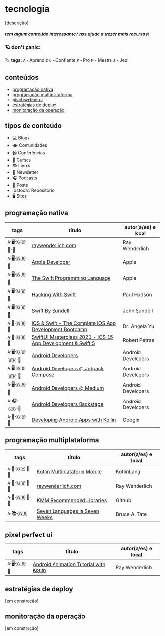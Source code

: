 # tecnologia

[descrição]


##### _tem algum conteúdo interessante? nos ajude a trazer mais recursos!_


### :ringed_planet: don't panic:

:label: **tags:**
`A` - Aprendiz
`C` - Confiante
`P` - Pro
`M` - Mestre
`J` - Jedi

## conteúdos
  - [programação nativa](https://github.com/enjoei/career/tree/master/apps/tecnologia#programação-nativa)
  - [programação multiplataforma](https://github.com/enjoei/career/tree/master/apps/tecnologia#programação-multiplataforma)
  - [pixel perfect ui](https://github.com/enjoei/career/tree/master/apps/tecnologia#pixel-perfect-ui)
  - [estratégias de deploy](https://github.com/enjoei/career/tree/master/apps/tecnologia#estratégias-de-deploy)
  - [monitoração da operação](https://github.com/enjoei/career/tree/master/apps/tecnologia#monitoração-da-operação)

## tipos de conteúdo
- :computer: Blogs
- :family: Comunidades
- :video_camera: Conferências
- :open_book: Cursos
- :books: Livros
- :newspaper: Newsletter
- :headphones: Podcasts
- :bookmark_tabs: Posts
- :octocat: Repositório
- :desktop_computer: Sites

## programação nativa
| tags 	| título    	| autor(a/es) e local |
|-----------	|-----------	|-----------	|
| `A`‧:desktop_computer:‧:uk:‧:robot:‧:apple: | [raywenderlich.com](https://www.raywenderlich.com) | Ray Wenderlich |
| `A`‧:desktop_computer:‧:uk:‧:apple: | [Apple Developer](https://developer.apple.com/) | Apple |
| `A`‧:desktop_computer:‧:uk:‧:apple: | [The Swift Programming Language](https://docs.swift.org/swift-book/) | Apple |
| `A`‧:desktop_computer:‧:uk:‧:apple: | [Hacking With Swift](https://www.hackingwithswift.com/) | Paul Hudson |
| `A`‧:desktop_computer:‧:uk:‧:apple: | [Swift By Sundell](https://www.swiftbysundell.com/articles/) | John Sundell |
| `A`‧:open_book:‧:uk:‧:apple: | [iOS & Swift - The Complete iOS App Development Bootcamp](https://www.udemy.com/course/ios-13-app-development-bootcamp/) | Dr. Angela Yu |
| `A`‧:open_book:‧:uk:‧:apple: | [SwiftUI Masterclass 2021 - iOS 15 App Development & Swift 5](https://www.udemy.com/course/swiftui-masterclass-course-ios-development-with-swift/) | Robert Petras |
| `A`‧:desktop_computer:‧:uk:‧:brazil:‧:robot: | [Android Developers](https://developer.android.com/) | Android Developers |
| `A`‧:desktop_computer:‧:uk:‧:brazil:‧:robot: | [Android Developers @ Jetpack Compose](https://developer.android.com/jetpack/compose) | Android Developers |
| `A`‧:desktop_computer:‧:uk:‧:robot: | [Android Developers @ Medium](https://medium.com/androiddevelopers) | Android Developers |
| `A`‧:headphones:‧:uk:‧:robot: | [Android Developers Backstage](https://adbackstage.libsyn.com) | Android Developers |
| `A`‧:open_book:‧:uk:‧:robot: | [Developing Android Apps with Kotlin](https://www.udacity.com/course/developing-android-apps-with-kotlin--ud9012) | Google |

## programação multiplataforma
| tags 	| título    	| autor(a/es) e local |
|-----------	|-----------	|-----------	|
| `A`‧:open_book:‧:uk:‧:robot:‧:apple:| [Kotlin Multiplataform Mobile](https://kotlinlang.org/docs/kmm-overview.html) | KotlinLang |
| `A`‧:open_book:‧:uk:‧:robot:‧:apple:| [raywenderlich.com](https://www.raywenderlich.com/19144111-kotlin-multiplatform-project-for-android-and-ios-getting-started) | Ray Wenderlich |
| `A`‧:open_book:‧:uk:‧:robot:‧:apple:| [KMM Recommended Libraries](https://github.com/AAkira/Kotlin-Multiplatform-Libraries) | Github |
| `A`‧:books:‧:uk: | [Seven Languages in Seven Weeks](https://pragprog.com/titles/btlang/seven-languages-in-seven-weeks/) | Bruce A. Tate |

## pixel perfect ui
| tags 	| título    	| autor(a/es) e local |
|-----------	|-----------	|-----------	|
| `A`‧:desktop_computer:‧:uk:‧:robot: | [Android Animation Tutorial with Kotlin](https://www.raywenderlich.com/2785491-android-animation-tutorial-with-kotlin) | Ray Wenderlich |

## estratégias de deploy
[em construção]

## monitoração da operação
[em construção]
